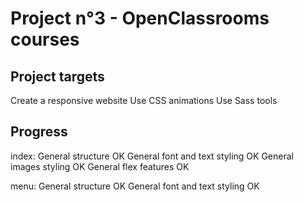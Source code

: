 # Project n°3 - OpenClassrooms courses

## Project targets

Create a responsive website
Use CSS animations
Use Sass tools

## Progress
index: 
General structure OK
General font and text styling OK
General images styling OK
General flex features OK

menu:
General structure OK
General font and text styling OK
